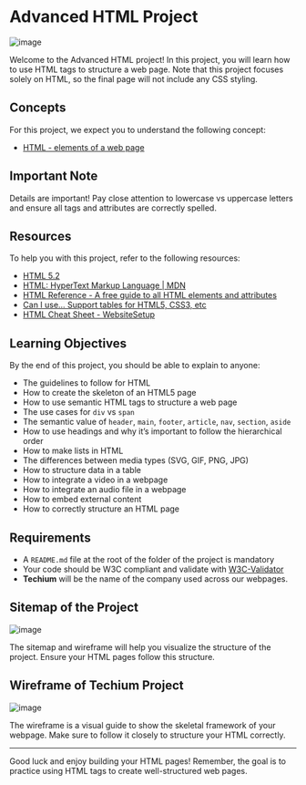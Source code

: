 # Advanced HTML Project

![image](https://github.com/ghinzuka/holbertonschool-web_front_end/assets/102736316/f37954d8-6b2e-4ae1-860f-fcf104cdd6fa)


Welcome to the Advanced HTML project! In this project, you will learn how to use HTML tags to structure a web page. Note that this project focuses solely on HTML, so the final page will not include any CSS styling.

## Concepts

For this project, we expect you to understand the following concept:

- [HTML - elements of a web page](https://developer.mozilla.org/en-US/docs/Web/HTML)

## Important Note

Details are important! Pay close attention to lowercase vs uppercase letters and ensure all tags and attributes are correctly spelled.

## Resources

To help you with this project, refer to the following resources:

- [HTML 5.2](https://www.w3.org/TR/html52/)
- [HTML: HyperText Markup Language | MDN](https://developer.mozilla.org/en-US/docs/Web/HTML)
- [HTML Reference - A free guide to all HTML elements and attributes](https://htmlreference.io/)
- [Can I use… Support tables for HTML5, CSS3, etc](https://caniuse.com/)
- [HTML Cheat Sheet - WebsiteSetup](https://websitesetup.org/html5-cheat-sheet/)

## Learning Objectives

By the end of this project, you should be able to explain to anyone:

- The guidelines to follow for HTML
- How to create the skeleton of an HTML5 page
- How to use semantic HTML tags to structure a web page
- The use cases for `div` vs `span`
- The semantic value of `header`, `main`, `footer`, `article`, `nav`, `section`, `aside`
- How to use headings and why it’s important to follow the hierarchical order
- How to make lists in HTML
- The differences between media types (SVG, GIF, PNG, JPG)
- How to structure data in a table
- How to integrate a video in a webpage
- How to integrate an audio file in a webpage
- How to embed external content
- How to correctly structure an HTML page

## Requirements

- A `README.md` file at the root of the folder of the project is mandatory
- Your code should be W3C compliant and validate with [W3C-Validator](https://validator.w3.org/)
- **Techium** will be the name of the company used across our webpages.

## Sitemap of the Project

![image](https://github.com/ghinzuka/holbertonschool-web_front_end/assets/102736316/643940b9-bd11-4b39-84f3-f73d1d056fcc)


The sitemap and wireframe will help you visualize the structure of the project. Ensure your HTML pages follow this structure.

## Wireframe of Techium Project

![image](https://github.com/ghinzuka/holbertonschool-web_front_end/assets/102736316/a06fecc3-f987-462e-a790-4b2cfc252be3)


The wireframe is a visual guide to show the skeletal framework of your webpage. Make sure to follow it closely to structure your HTML correctly.

---

Good luck and enjoy building your HTML pages! Remember, the goal is to practice using HTML tags to create well-structured web pages.
